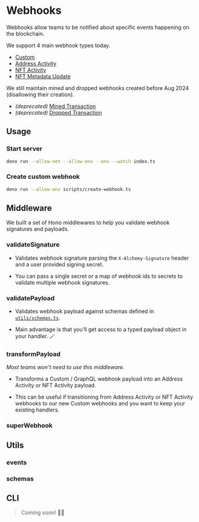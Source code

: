 # Webhooks

Webhooks allow teams to be notified about specific events happening on the blockchain.

We support 4 main webhook types today.

- [Custom]()
- [Address Activity]()
- [NFT Activity]()
- [NFT Metadata Update]()

We still maintain mined and dropped webhooks created before Aug 2024 (disallowing their creation).

- _(deprecated)_ [Mined Transaction]()
- _(deprecated)_ [Dropped Transaction]()

## Usage

### Start server

```bash
deno run --allow-net --allow-env --env --watch index.ts
```

### Create custom webhook

```bash
deno run --allow-env scripts/create-webhook.ts
```

## Middleware

We built a set of Hono middlewares to help you validate webhook signatures and payloads.

### validateSignature

- Validates webhook signature parsing the `X-Alchemy-Signature` header and a user provided signing secret.

- You can pass a single secret or a map of webhook ids to secrets to validate multiple webhook signatures.

### validatePayload

- Validates webhook payload against schemas defined in [`utils/schemas.ts`](./utils/schemas.ts).

- Main advantage is that you'll get access to a typed payload object in your handler. 🪄

### transformPayload

_Most teams won't need to use this middleware._

- Transforms a Custom / GraphQL webhook payload into an Address Activity or NFT Activity payload.

- This can be useful if transitioning from Address Activity or NFT Activity webhooks to our new Custom webhooks and you want to keep your existing handlers.

### superWebhook

## Utils

### events

### schemas

## CLI

> Coming soon! 👨‍💻
